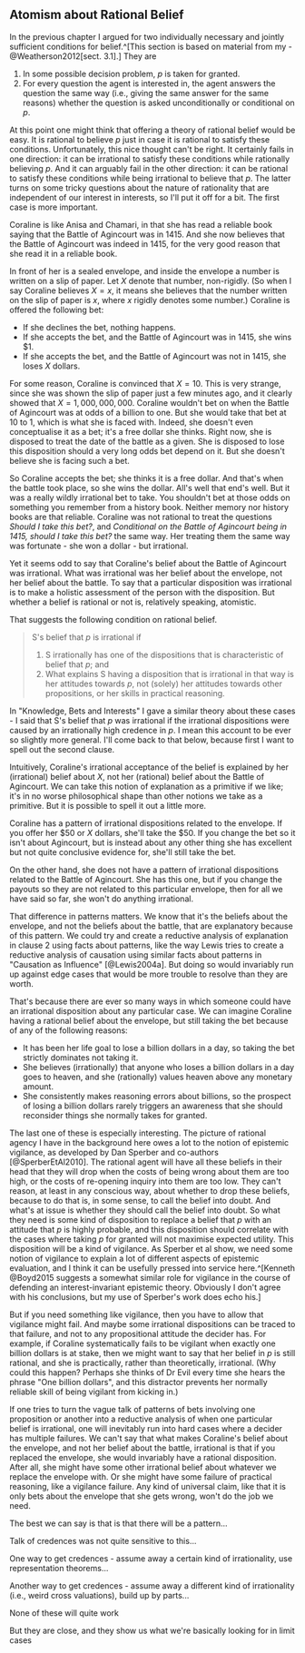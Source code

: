 ## Atomism about Rational Belief

In the previous chapter I argued for two individually necessary and jointly sufficient conditions for belief.^[This section is based on material from my -@Weatherson2012[sect. 3.1].] They are

1. In some possible decision problem, $p$ is taken for granted.
2. For every question the agent is interested in, the agent answers the question the same way (i.e., giving the same answer for the same reasons) whether the question is asked unconditionally or conditional on $p$.

At this point one might think that offering a theory of rational belief would be easy. It is rational to believe $p$ just in case it is rational to satisfy these conditions. Unfortunately, this nice thought can't be right. It certainly fails in one direction: it can be irrational to satisfy these conditions while rationally believing $p$. And it can arguably fail in the other direction: it can be rational to satisfy these conditions while being irrational to believe that $p$. The latter turns on some tricky questions about the nature of rationality that are independent of our interest in interests, so I'll put it off for a bit. The first case is more important.

Coraline is like Anisa and Chamari, in that she has read a reliable book saying that the Battle of Agincourt was in 1415. And she now believes that the Battle of Agincourt was indeed in 1415, for the very good reason that she read it in a reliable book. 

In front of her is a sealed envelope, and inside the envelope a number is written on a slip of paper. Let $X$ denote that number, non-rigidly. (So when I say Coraline believes $X = x$, it means she believes that the number written on the slip of paper is $x$, where $x$ rigidly denotes some number.) Coraline is offered the following bet:

* If she declines the bet, nothing happens.
* If she accepts the bet, and the Battle of Agincourt was in 1415, she wins $1.
* If she accepts the bet, and the Battle of Agincourt was not in 1415, she loses $X$ dollars.

For some reason, Coraline is convinced that $X = 10$. This is very strange, since she was shown the slip of paper just a few minutes ago, and it clearly showed that $X = 1,000,000,000$. Coraline wouldn't bet on when the Battle of Agincourt was at odds of a billion to one. But she would take that bet at 10 to 1, which is what she is faced with. Indeed, she doesn't even conceptualise it as a bet; it's a free dollar she thinks. Right now, she is disposed to treat the date of the battle as a given. She is disposed to lose this disposition should a very long odds bet depend on it. But she doesn't believe she is facing such a bet.

So Coraline accepts the bet; she thinks it is a free dollar. And that's when the battle took place, so she wins the dollar. All's well that end's well. But it was a really wildly irrational bet to take. You shouldn't bet at those odds on something you remember from a history book. Neither memory nor history books are that reliable. Coraline was not rational to treat the questions _Should I take this bet?_, and _Conditional on the Battle of Agincourt being in 1415, should I take this bet?_ the same way. Her treating them the same way was fortunate - she won a dollar - but irrational.

Yet it seems odd to say that Coraline's belief about the Battle of Agincourt was irrational. What was irrational was her belief about the envelope, not her belief about the battle. To say that a particular disposition was irrational is to make a holistic assessment of the person with the disposition. But whether a belief is rational or not is, relatively speaking, atomistic.

That suggests the following condition on rational belief.

> S's belief that $p$ is irrational if
> 
> 1. S irrationally has one of the dispositions that is characteristic of belief that $p$; and
> 2. What explains S having a disposition that is irrational in that way is her attitudes towards $p$, not (solely) her attitudes towards other propositions, or her skills in practical reasoning.

In "Knowledge, Bets and Interests" I gave a similar theory about these cases - I said that S's belief that $p$ was irrational if the irrational dispositions were caused by an irrationally high credence in $p$. I mean this account to be ever so slightly more general. I'll come back to that below, because first I want to spell out the second clause.

Intuitively, Coraline's irrational acceptance of the belief is explained by her (irrational) belief about $X$, not her (rational) belief about the Battle of Agincourt. We can take this notion of explanation as a primitive if we like; it's in no worse philosophical shape than other notions we take as a primitive. But it is possible to spell it out a little more.

Coraline has a pattern of irrational dispositions related to the envelope. If you offer her $50 or $X$ dollars, she'll take the $50. If you change the bet so it isn't about Agincourt, but is instead about any other thing she has excellent but not quite conclusive evidence for, she'll still take the bet.

On the other hand, she does not have a pattern of irrational dispositions related to the Battle of Agincourt. She has this one, but if you change the payouts so they are not related to this particular envelope, then for all we have said so far, she won't do anything irrational.

That difference in patterns matters. We know that it's the beliefs about the envelope, and not the beliefs about the battle, that are explanatory because of this pattern. We could try and create a reductive analysis of explanation in clause 2 using facts about patterns, like the way Lewis tries to create a reductive analysis of causation using similar facts about patterns in "Causation as Influence" [@Lewis2004a]. But doing so would invariably run up against edge cases that would be more trouble to resolve than they are worth.

That's because there are ever so many ways in which someone could have an irrational disposition about any particular case. We can imagine Coraline having a rational belief about the envelope, but still taking the bet because of any of the following reasons:

- It has been her life goal to lose a billion dollars in a day, so taking the bet strictly dominates not taking it.
- She believes (irrationally) that anyone who loses a billion dollars in a day goes to heaven, and she (rationally) values heaven above any monetary amount.
- She consistently makes reasoning errors about billions, so the prospect of losing a billion dollars rarely triggers an awareness that she should reconsider things she normally takes for granted.

The last one of these is especially interesting. The picture of rational agency I have in the background here owes a lot to the notion of epistemic vigilance, as developed by Dan Sperber and co-authors [@SperberEtAl2010]. The rational agent will have all these beliefs in their head that they will drop when the costs of being wrong about them are too high, or the costs of re-opening inquiry into them are too low. They can't reason, at least in any conscious way, about whether to drop these beliefs, because to do that is, in some sense, to call the belief into doubt. And what's at issue is whether they should call the belief into doubt. So what they need is some kind of disposition to replace a belief that $p$ with an attitude that $p$ is highly probable, and this disposition should correlate with the cases where taking $p$ for granted will not maximise expected utility. This disposition will be a kind of vigilance. As Sperber et al show, we need some notion of vigilance to explain a lot of different aspects of epistemic evaluation, and I think it can be usefully pressed into service here.^[Kenneth @Boyd2015 suggests a somewhat similar role for vigilance in the course of defending an interest-invariant epistemic theory. Obviously I don't agree with his conclusions, but my use of Sperber's work does echo his.]

But if you need something like vigilance, then you have to allow that vigilance might fail. And maybe some irrational dispositions can be traced to that failure, and not to any propositional attitude the decider has. For example, if Coraline systematically fails to be vigilant when exactly one billion dollars is at stake, then we might want to say that her belief in $p$ is still rational, and she is practically, rather than theoretically, irrational. (Why could this happen? Perhaps she thinks of Dr Evil every time she hears the phrase "One billion dollars", and this distractor prevents her normally reliable skill of being vigilant from kicking in.)

If one tries to turn the vague talk of patterns of bets involving one proposition or another into a reductive analysis of when one particular belief is irrational, one will inevitably run into hard cases where a decider has multiple failures. We can't say that what makes Coraline's belief about the envelope, and not her belief about the battle, irrational is that if you replaced the envelope, she would invariably have a rational disposition. After all, she might have some other irrational belief about whatever we replace the envelope with. Or she might have some failure of practical reasoning, like a vigilance failure. Any kind of universal claim, like that it is only bets about the envelope that she gets wrong, won't do the job we need.

The best we can say is that is that there will be a pattern...

Talk of credences was not quite sensitive to this...

One way to get credences - assume away a certain kind of irrationality, use representation theorems...

Another way to get credences - assume away a different kind of irrationality (i.e., weird cross valuations), build up by parts...

None of these will quite work

But they are close, and they show us what we're basically looking for in limit cases


